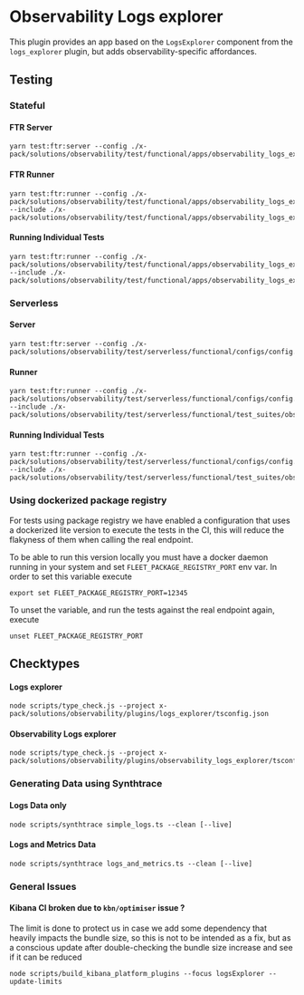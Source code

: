 # Observability Logs explorer

This plugin provides an app based on the `LogsExplorer` component from the `logs_explorer` plugin, but adds observability-specific affordances.

## Testing

### Stateful

#### FTR Server

```
yarn test:ftr:server --config ./x-pack/solutions/observability/test/functional/apps/observability_logs_explorer/config.ts
```

#### FTR Runner

```
yarn test:ftr:runner --config ./x-pack/solutions/observability/test/functional/apps/observability_logs_explorer/config.ts --include ./x-pack/solutions/observability/test/functional/apps/observability_logs_explorer/index.ts
```

#### Running Individual Tests

```
yarn test:ftr:runner --config ./x-pack/solutions/observability/test/functional/apps/observability_logs_explorer/config.ts --include ./x-pack/solutions/observability/test/functional/apps/observability_logs_explorer/$1
```

### Serverless

#### Server

```
yarn test:ftr:server --config ./x-pack/solutions/observability/test/serverless/functional/configs/config.ts
```

#### Runner

```
yarn test:ftr:runner --config ./x-pack/solutions/observability/test/serverless/functional/configs/config.ts --include ./x-pack/solutions/observability/test/serverless/functional/test_suites/observability_logs_explorer/index.ts
```

#### Running Individual Tests

```
yarn test:ftr:runner --config ./x-pack/solutions/observability/test/serverless/functional/configs/config.ts --include ./x-pack/solutions/observability/test/serverless/functional/test_suites/observability_logs_explorer/$1
```

### Using dockerized package registry

For tests using package registry we have enabled a configuration that uses a dockerized lite version to execute the tests in the CI, this will reduce the flakyness of them when calling the real endpoint.

To be able to run this version locally you must have a docker daemon running in your system and set `FLEET_PACKAGE_REGISTRY_PORT` env var. In order to set this variable execute

```
export set FLEET_PACKAGE_REGISTRY_PORT=12345
```

To unset the variable, and run the tests against the real endpoint again, execute

```
unset FLEET_PACKAGE_REGISTRY_PORT
```

## Checktypes

#### Logs explorer

```
node scripts/type_check.js --project x-pack/solutions/observability/plugins/logs_explorer/tsconfig.json
```

#### Observability Logs explorer

```
node scripts/type_check.js --project x-pack/solutions/observability/plugins/observability_logs_explorer/tsconfig.json
```

### Generating Data using Synthtrace

#### Logs Data only

```
node scripts/synthtrace simple_logs.ts --clean [--live]
```

#### Logs and Metrics Data

```
node scripts/synthtrace logs_and_metrics.ts --clean [--live]
```

### General Issues

#### Kibana CI broken due to `kbn/optimiser` issue ?

The limit is done to protect us in case we add some dependency that heavily impacts the bundle size, so this is not to be intended as a fix, but as a conscious update after double-checking the bundle size increase and see if it can be reduced

```
node scripts/build_kibana_platform_plugins --focus logsExplorer --update-limits
```
